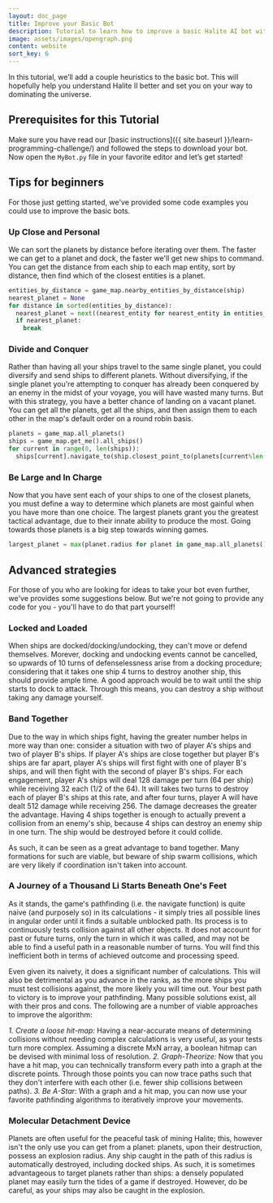 ```yaml
---
layout: doc_page
title: Improve your Basic Bot
description: Tutorial to learn how to improve a basic Halite AI bot with a few heuristics as an easy way to get started playing in the Halite AI competition.
image: assets/images/opengraph.png
content: website
sort_key: 6
---
```


In this tutorial, we’ll add a couple heuristics to the basic bot. This will hopefully help you understand Halite II better and set you on your way to dominating the universe.

## Prerequisites for this Tutorial

Make sure you have read our [basic instructions]({{ site.baseurl }}/learn-programming-challenge/) and followed the steps to download your bot. Now open the `MyBot.py` file in your favorite editor and let’s get started!

## Tips for beginners

For those just getting started, we've provided some code examples you could use to improve the basic bots.

### Up Close and Personal

We can sort the planets by distance before iterating over them. The faster we can get to a planet and dock, the faster we'll get new ships to command. You can get the distance from each ship to each map entity, sort by distance, then find which of the closest entities is a planet.

``` python
entities_by_distance = game_map.nearby_entities_by_distance(ship)
nearest_planet = None
for distance in sorted(entities_by_distance):
  nearest_planet = next((nearest_entity for nearest_entity in entities_by_distance[distance] if isinstance(nearest_entity, entity.Planet)), None)
  if nearest_planet:
    break
```

### Divide and Conquer

Rather than having all your ships travel to the same single planet, you could diversify and send ships to different planets. Without diversifying, if the single planet you're attempting to conquer has already been conquered by an enemy in the midst of your voyage, you will have wasted many turns. But with this strategy, you have a better chance of landing on a vacant planet. You can get all the planets, get all the ships, and then assign them to each other in the map's default order on a round robin basis.

``` python
planets = game_map.all_planets()
ships = game_map.get_me().all_ships()
for current in range(0, len(ships)):
  ships[current].navigate_to(ship.closest_point_to(planets[current%len(planets)]), game_map, speed=hlt.constants.MAX_SPEED/2))
```

### Be Large and In Charge

Now that you have sent each of your ships to one of the closest planets, you must define a way to determine which planets are most gainful when you have more than one choice. The largest planets grant you the greatest tactical advantage, due to their innate ability to produce the most. Going towards those planets is a big step towards winning games.

``` python
largest_planet = max(planet.radius for planet in game_map.all_planets())
```

## Advanced strategies

For those of you who are looking for ideas to take your bot even further, we've provides some suggestions below. But we're not going to provide any code for you - you'll have to do that part yourself!

### Locked and Loaded

When ships are docked/docking/undocking, they can't move or defend themselves. Morever, docking and undocking events cannot be cancelled, so upwards of 10 turns of defenselessness arise from a docking procedure; considering that it takes one ship 4 turns to destroy another ship, this should provide ample time. A good approach would be to wait until the ship starts to dock to attack. Through this means, you can destroy a ship without taking any damage yourself.

### Band Together

Due to the way in which ships fight, having the greater number helps in more way than one: consider a situation with two of player A's ships and two of player B's ships. If player A's ships are close together but player B's ships are far apart, player A's ships will first fight with one of player B's ships, and will then fight with the second of player B's ships. For each engagement, player A's ships will deal 128 damage per turn (64 per ship) while receiving 32 each (1/2 of the 64). It will takes two turns to destroy each of player B's ships at this rate, and after four turns, player A will have dealt 512 damage while receiving 256. The damage decreases the greater the advantage. Having 4 ships together is enough to actually prevent a collision from an enemy's ship, because 4 ships can destroy an enemy ship in one turn. The ship would be destroyed before it could collide.

As such, it can be seen as a great advantage to band together. Many formations for such are viable, but beware of ship swarm collisions, which are very likely if coordination isn't taken into account.

### A Journey of a Thousand Li Starts Beneath One's Feet

As it stands, the game's pathfinding (i.e. the navigate function) is quite naive (and purposely so) in its calculations - it simply tries all possible lines in angular order until it finds a suitable unblocked path. Its process is to continuously tests collision against all other objects. It does not account for past or future turns, only the turn in which it was called, and may not be able to find a useful path in a reasonable number of turns. You will find this inefficient both in terms of achieved outcome and processing speed.

Even given its naivety, it does a significant number of calculations. This will also be detrimental as you advance in the ranks, as the more ships you must test collisions against, the more likely you will time out. Your best path to victory is to improve your pathfinding. Many possible solutions exist, all with their pros and cons. The following are a number of viable approaches to improve the algorithm:

*1. Create a loose hit-map:* Having a near-accurate means of determining collisions without needing complex calculations is very useful, as your tests turn more complex. Assuming a discrete MxN array, a boolean hitmap can be devised with minimal loss of resolution.
*2. Graph-Theorize:* Now that you have a hit map, you can technically transform every path into a graph at the discrete points. Through those points you can now trace paths such that they don't interfere with each other (i.e. fewer ship collisions between paths).
*3. Be A-Star:* With a graph and a hit map, you can now use your favorite pathfinding algorithms to iteratively improve your movements.

### Molecular Detachment Device

Planets are often useful for the peaceful task of mining Halite; this, however isn't the only use you can get from a planet: planets, upon their destruction, possess an explosion radius. Any ship caught in the path of this radius is automatically destroyed, including docked ships. As such, it is sometimes advantageous to target planets rather than ships: a densely populated planet may easily turn the tides of a game if destroyed. However, do be careful, as your ships may also be caught in the explosion. 
